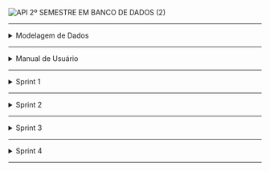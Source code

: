 ![API 2º SEMESTRE EM BANCO DE DADOS (2)](https://github.com/Porygonn/Porygon/assets/111442399/ad146d27-11e7-493d-bc00-03763d2e5f52)


-------------------------------------------------------------------------------------------------------------------------------------------------------
<details>
<summary>Modelagem de Dados</summary>

### Modelagem de Dados

![MDG](https://github.com/Porygonn/Porygon/assets/142633184/edfa0ca7-4406-4acd-a426-7c2de39b4e4b)

</details>

-------------------------------------------------------------------------------------------------------------------------------------------------------

<details>
<summary>Manual de Usuário</summary>

### Manual de Usuário

Para uma compreensão detalhada das funcionalidades, por favor, consulte o manual do usuário disponível no link abaixo.

[Manual do Usuario](..%2F..%2F..%2F..%2FDownloads%2FManual%20do%20Usuario_V3.pdf)



</details>

-------------------------------------------------------------------------------------------------------------------------------------------------------

<details>
<summary> Sprint 1</summary>

## Sprint 1
* Como pesquisador, quero poder carregar meus arquivos contendo variáveis climáticas para que possam ser manipulados e submetidos à análise para minha pesquisa.

    - Essa user story visa fornecer ao pesquisador a capacidade de carregar seus próprios arquivos contendo variáveis climáticas para análise, essa funcionalidade permite uma maior flexibilidade e personalização em seus estudos, utilizando dados específicos e relevantes para suas pesquisas.
        - Carregamento de Arquivos: Os pesquisadores devem ter a capacidade de carregar arquivos contendo dados de variáveis climáticas a partir de seus próprios dispositivos de armazenamento.

* Como pesquisador, quero que cada arquivo carregado, referente a uma estação meteorológica específica, tenha seus registros armazenados separadamente por variável climática, para uma melhor organização e análise dos dados.

    - Essa user story visa fornecer ao pesquisador a capacidade de armazenar os registros de cada arquivo carregado separadamente por variável climática e estação meteorológica, essa funcionalidade oferece uma organização mais eficiente dos dados e facilita análises detalhadas e precisas em suas pesquisas climáticas.
        - Armazenamento Separado por Variável: Cada arquivo carregado deve ser analisado e os registros separados por variável climática. Por exemplo, os registros de temperatura devem ser armazenados separadamente dos registros de umidade, pressão atmosférica, velocidade do vento, entre outros;
        - Identificação dos Registros: Cada registro de dados deve conter informações de identificação, como a data e hora da medição, para garantir a rastreabilidade e possibilitar análises temporais precisas.

* Como pesquisador, desejo que registros suspeitos nos arquivos sejam identificados durante o processo de carregamento e que sejam armazenados separadamente dos registros regulares.

    - Essa user story visa fornecer ao pesquisador a capacidade de identificar e armazenar separadamente registros suspeitos durante o processo de carregamento de arquivos, essa funcionalidade ajuda a garantir a qualidade e a integridade dos dados utilizados em suas análises climáticas, promovendo resultados mais confiáveis e precisos em suas pesquisas.
        - Detecção de Registros Suspeitos: Durante o processo de carregamento de arquivos, o sistema deve ser capaz de identificar registros que parecem ser suspeitos ou inconsistentes com os padrões esperados;
        - Marcação e Separação dos Registros Suspeitos: Os registros identificados como suspeitos devem ser marcados e separados dos registros regulares, para que possam ser tratados de forma adequada durante a análise posterior. Isso pode ser feito atribuindo um marcador especial aos registros suspeitos ou armazenando-os em um local específico no sistema;
        - Registro da Razão da Suspeita: É importante que o sistema registre a razão pela qual um registro foi considerado suspeito.

###  Critérios de Aceitação:

- Carregaramento de arquivos csv contendo dados de variáveis, utilizando uma interface intuitiva e amigável;
- Os registros de dados devem ser separados por variável climática;
- Cada registro de dados deve conter informações de identificação, incluindo data e hora da medição;
- O sistema deve ser capaz de identificar e marcar registros suspeitos;
- Os registros identificados como suspeitos devem ser separados dos registros regulares.

### Gráfico de BurnDown

![GB1](https://github.com/Porygonn/Porygon/assets/142633184/dda168d4-afc8-440f-a6a7-32eff9e83118)

### WireFrames

![S1](https://github.com/Porygonn/Porygon/assets/142633184/6e6b6ce2-d081-4185-836e-756437bf27b8)
![S1](https://github.com/Porygonn/Porygon/assets/142633184/4fef5dc1-550d-4978-9244-7882a0ee7a0b)
![S1](https://github.com/Porygonn/Porygon/assets/142633184/ce9d2538-a724-4bc4-8cd4-f0afa5828f47)

</details>

-------------------------------------------------------------------------------------------------------------------------------------------------------

<details>
<summary>Sprint 2</summary>

## Sprint 2
* Como pesquisador, desejo um relatório de situação que exiba as médias dos últimos valores das variáveis climáticas relevantes para cada cidade, possibilitando uma compreensão abrangente das condições climáticas.

    - Essa user story visa fornecer ao pesquisador acesso a um relatório de médias climáticas por cidade, essa funcionalidade permite uma compreensão mais profunda das condições climáticas em diferentes regiões ao longo do tempo, facilitando análises e estudos mais aprofundados sobre o clima.
        - Cálculo das Médias: O relatório deve calcular as médias dos últimos valores das variáveis climáticas relevantes para cada cidade. Essas médias fornecerão uma visão geral das condições climáticas típicas em cada localidade.

* Como pesquisador, desejo poder escolher um período específico para a geração do relatório situacional das variáveis climáticas por cidade, possibilitando uma análise detalhada das condições climáticas ao longo de um período determinado.

    - Essa user story visa fornecer ao pesquisador a capacidade de escolher um período específico para a geração do relatório de médias climáticas por cidade, essa funcionalidade permite uma análise mais detalhada e personalizada das condições climáticas.
        - Seleção de Período Específico: O pesquisador deve ter a capacidade de selecionar um período específico de tempo para o qual deseja gerar o relatório de médias climáticas;
        - Flexibilidade de Intervalos: A funcionalidade deve oferecer flexibilidade na escolha do intervalo de tempo, permitindo ao pesquisador selecionar períodos de tempo curtos (ex, uma semana) ou mais longos (ex, um mês ou um ano), conforme necessário para a pesquisa em questão;
        - Cálculo das Médias Personalizado: O relatório deve calcular as médias das variáveis climáticas relevantes dentro do período especificado pelo pesquisador para cada cidade incluída no relatório.

### Critérios de Aceitação:
- Execução de DDL com Êxito: O sistema deve ser capaz de integrar o banco de dados com o código da aplicação, garantindo a criação ou atualização correta das estruturas necessárias, sem erros.
- Cálculo das Médias: O relatório deve calcular as médias dos últimos valores das variáveis climáticas relevantes para cada cidade;
- Seleção de Período Específico: O pesquisador deve poder escolher um período de tempo para a geração do relatório;
- Seleção de Data: O sistema deve permitir que o pesquisador especifique a data para análise dos dados climáticos.

### Gráfico de BurnDown

![GB2](https://github.com/Porygonn/Porygon/assets/142633184/2f5b11d0-b215-4a4d-9edb-14e12927cda9)

### WireFrames

![S2](https://github.com/Porygonn/Porygon/assets/142633184/dc4383a6-2d6c-4b08-b17d-4d84a23e3349)
![S2](https://github.com/Porygonn/Porygon/assets/142633184/953b5dcd-1314-4cba-a67d-b8bfaf7f4adb)

</details>

-------------------------------------------------------------------------------------------------------------------------------------------------------

<details>
<summary>Sprint 3</summary>

## Sprint 3

* Como pesquisador, desejo poder alterar, restaurar e excluir dados irregulares quando necessário, garantindo a precisão, integridade e confiabilidade dos dados para minha pesquisa e assegurando a rastreabilidade dos registros no sistema.

    - Essa user story visa fornecer ao pesquisador as ferramentas necessárias para manter a precisão, integridade e confiabilidade dos dados utilizados em suas pesquisas, ao mesmo tempo em que garante a conformidade com os requisitos.
        - Alterar Dados Irregulares: O pesquisador devem ter a capacidade de modificar dados que foram identificados como irregulares;
        - Restaurar Dados: Pode ser necessário restaurar dados alterados ou dados que se mostrarem 'coesos' para a planilha de dados "normais";
        - Excluir Dados Irregulares: Quando os dados forem considerados irreparáveis ou não confiáveis, o pesquisador deve ter a capacidade de excluí-los do sistema. Isso garante que apenas dados precisos e confiáveis sejam utilizados na pesquisa.

* Como pesquisador, desejo um relatório que me permita calcular os elementos necessários para plotar um gráfico boxplot com base nos dados de uma estação em uma data específica. Isso me proporcionará uma visualização clara da distribuição e variabilidade dos dados climáticos, facilitando análises detalhadas em minha pesquisa.

    - Essa user story visa fornecer ao pesquisador uma ferramenta poderosa para explorar e compreender a distribuição dos dados climáticos de uma estação específica em uma data determinada.
        - Seleção Data: O pesquisador deve poder especificar a data para a qual deseja analisar os dados e gerar o gráfico boxplot.
        - Cálculo dos Elementos do Boxplot: Com base nos dados coletados, o sistema deve calcular os elementos necessários para construir o gráfico boxplot, como mínimo, primeiro quartil, mediana, terceiro quartil e máximo, proporcionando uma representação visual da distribuição dos dados.
        - Após o cálculo dos elementos do boxplot, o sistema deve gerar um relatório detalhado que apresente os resultados de forma clara e organizada, facilitando a interpretação e análise pelo pesquisador.


#### Como fazer o gráfico:

![BoxPlot](https://github.com/Porygonn/Porygon/assets/142633184/a959f99b-10d9-4a5d-86e3-0eefc106bdf2)

### Critérios de Aceitação:

- Alteração de Dados Irregulares: Deve ser possível para o pesquisador modificar registros identificados como irregulares.
- Restauração e Exclusão de Dados: O sistema deve permitir a restauração de dados coesos e a exclusão de dados irreparáveis ou não confiáveis, mantendo a rastreabilidade dos registros.
- Seleção de Data: O pesquisador deve ser capaz de especificar a data desejada para análise dos dados climáticos.
- Cálculo dos Elementos do Boxplot: O sistema deve calcular com precisão os elementos necessários (mínimo, primeiro quartil, mediana, terceiro quartil e máximo) para a construção do gráfico boxplot, fornecendo uma representação visual da distribuição dos dados.

### Gráfico de BurnDown
![GB3](https://github.com/Porygonn/Porygon/assets/142633184/86adbe65-f29c-444e-98ef-84f4482120e8)

### WireFrames

![S3](https://github.com/Porygonn/Porygon/assets/142633184/0be02075-68c9-4173-83c0-2fd5a7edda77)
![S3](https://github.com/Porygonn/Porygon/assets/142633184/ff2aed48-a3ae-413f-b1aa-14e18d3bf5e1)

</details>

-------------------------------------------------------------------------------------------------------------------------------------------------------

<details>
<summary>Sprint 4</summary>
    
## Sprint 4

* Como pesquisador, desejo poder visualizar e alterar informações sobre as estações, cidades e unidades de medida para manter meus dados climáticos atualizados e precisos.
    - Essa user story visa fornecer ao pesquisador as ferramentas necessárias para manter os dados climáticos atualizados e precisos, garantindo a integridade das informações sobre estações, cidades e unidades de medida.
        - Cadastro Automático de Estação: O sistema deve permitir o cadastro automático de novas estações, utilizando arquivos CSV não cadastrados no banco;
        - Edição da Estação Cadastrada: O pesquisador deve poder editar informações de estações já cadastradas, incluindo nome e unidades de medidas;
        - Exclusão de uma Estação/Cidade: Deve ser possível excluir estações/cidades que não estão mais em operação ou cujos dados não são mais necessários, deve ser definitiva, removendo todos os registros associados à estação do sistema, garantindo que não haja dados obsoletos ou irrelevantes.
        - Cadastro de Cidades: O sistema deve permitir o cadastro de cidades, usando siglas ou nome;
        - Adicionar Cidades à Estação: O pesquisador deve poder associar múltiplas cidades a uma estação específica, indicando a área de cobertura da estação;
        - Editar as Unidades de Medidas para Cada Estação: O sistema deve permitir a edição das unidades de medida utilizadas por cada estação para registrar dados climáticos;
        - Atualização Dinâmica: As alterações feitas nas informações das estações, cidades e unidades de medida devem ser refletidas imediatamente no sistema, garantindo que todos os dados e análises subsequentes utilizem as informações mais atualizadas.

### Critérios de Aceitação:

- Cadastro Automático de Estação: O sistema deve fazer o cadastro automático de novas estações a partir de arquivos CSV não cadastrados no banco de dados;
- Edição de informações: O pesquisador deve poder editar o nome das estações e unidades de medida associadas às estações;
- Exclusão de informações: Deve ser possível excluir estações e cidades, removendo definitivamente todos os registros associados do sistema;
- Atualização Dinâmica: As alterações feitas nas informações de estações, cidades e unidades de medida devem ser refletidas imediatamente no sistema.

### Gráfico de BurnDown
![GB4](https://github.com/Porygonn/Porygon/assets/142633184/309ec32e-f4e2-46bc-b3bd-73f623a2b1a3)

### WireFrames

![S4](https://github.com/Porygonn/Porygon/assets/142633184/c8d7d775-85be-42f0-ae2a-d340db31d11e)

</details>

-------------------------------------------------------------------------------------------------------------------------------------------------------






